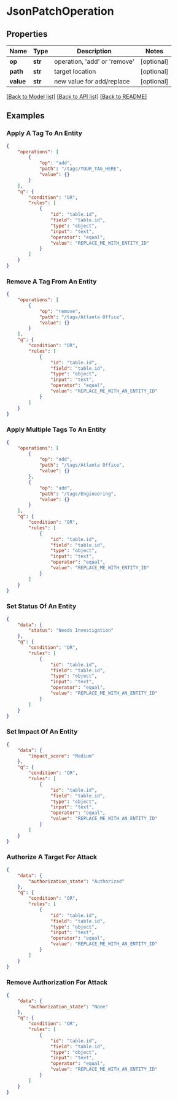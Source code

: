 # JsonPatchOperation

## Properties
Name | Type | Description | Notes
------------ | ------------- | ------------- | -------------
**op** | **str** | operation, 'add' or 'remove' | [optional] 
**path** | **str** | target location | [optional] 
**value** | **str** | new value for add/replace | [optional] 

[[Back to Model list]](../README.md#documentation-for-models) [[Back to API list]](../README.md#documentation-for-api-endpoints) [[Back to README]](../README.md)


## Examples

### Apply A Tag To An Entity
```json
{
    "operations": [
        {
            "op": "add",
            "path": "/tags/YOUR_TAG_HERE",
            "value": {}
        }
    ],
    "q": {
        "condition": "OR",
        "rules": [
            {
                "id": "table.id",
                "field": "table.id",
                "type": "object",
                "input": "text",
                "operator": "equal",
                "value": "REPLACE_ME_WITH_ENTITY_ID"
            }
        ]
    }
}
```

### Remove A Tag From An Entity
```json
{
    "operations": [
        {
            "op": "remove",
            "path": "/tags/Atlanta Office",
            "value": {}
        }
    ],
    "q": {
        "condition": "OR",
        "rules": [
            {
                "id": "table.id",
                "field": "table.id",
                "type": "object",
                "input": "text",
                "operator": "equal",
                "value": "REPLACE_ME_WITH_AN_ENTITY_ID"
            }
        ]
    }
}
```

### Apply Multiple Tags To An Entity
```json
{
    "operations": [
        {
            "op": "add",
            "path": "/tags/Atlanta Office",
            "value": {}
        },
        {
            "op": "add",
            "path": "/tags/Engineering",
            "value": {}
        }
    ],
    "q": {
        "condition": "OR",
        "rules": [
            {
                "id": "table.id",
                "field": "table.id",
                "type": "object",
                "input": "text",
                "operator": "equal",
                "value": "REPLACE_ME_WITH_ENTITY_ID"
            }
        ]
    }
}
```

### Set Status Of An Entity
```json
{
    "data": {
        "status": "Needs Investigation"
    },
    "q": {
        "condition": "OR",
        "rules": [
            {
                "id": "table.id",
                "field": "table.id",
                "type": "object",
                "input": "text",
                "operator": "equal",
                "value": "REPLACE_ME_WITH_AN_ENTITY_ID"
            }
        ]
    }
}
```

### Set Impact Of An Entity
```json
{
    "data": {
        "impact_score": "Medium"
    },
    "q": {
        "condition": "OR",
        "rules": [
            {
                "id": "table.id",
                "field": "table.id",
                "type": "object",
                "input": "text",
                "operator": "equal",
                "value": "REPLACE_ME_WITH_AN_ENTITY_ID"
            }
        ]
    }
}
```

### Authorize A Target For Attack
```json
{
    "data": {
        "authorization_state": "Authorized"
    },
    "q": {
        "condition": "OR",
        "rules": [
            {
                "id": "table.id",
                "field": "table.id",
                "type": "object",
                "input": "text",
                "operator": "equal",
                "value": "REPLACE_ME_WITH_AN_ENTITY_ID"
            }
        ]
    }
}
```

### Remove Authorization For Attack
```json
{
    "data": {
        "authorization_state": "None"
    },
    "q": {
        "condition": "OR",
        "rules": [
            {
                "id": "table.id",
                "field": "table.id",
                "type": "object",
                "input": "text",
                "operator": "equal",
                "value": "REPLACE_ME_WITH_AN_ENTITY_ID"
            }
        ]
    }
}
```
